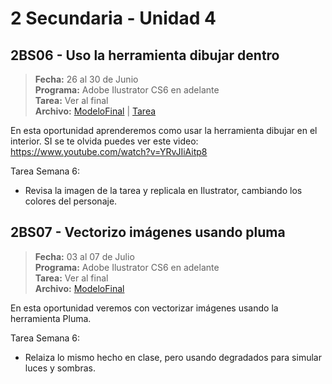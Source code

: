 # 2 Secundaria - Unidad 4

## 2BS06 - Uso la herramienta dibujar dentro

> **Fecha:** 26 al 30 de Junio<br> **Programa:** Adobe Ilustrator CS6 en adelante<br> **Tarea:** Ver al final<br> **Archivo:** [ModeloFinal](https://github.com/israelcueva/colegio-docs/blob/266bd772153e225878c750122c6b5743d5396772/docs/2-secundaria/archivos/Unidad4/2SEC-2BS06-DIBUJAR-DENTRO.jpeg ':include :type=code') | [Tarea](https://github.com/israelcueva/colegio-docs/blob/266bd772153e225878c750122c6b5743d5396772/docs/2-secundaria/archivos/Unidad4/2SEC-2BS06-DIBUJAR-DENTRO-TAREA.jpeg)

En esta oportunidad aprenderemos como usar la herramienta dibujar en el interior. SI se te olvida puedes ver este video: https://www.youtube.com/watch?v=YRvJIiAitp8

Tarea Semana 6:

- Revisa la imagen de la tarea y replicala en Ilustrator, cambiando los colores del personaje.

<div class="currentTheme">

## 2BS07 - Vectorizo imágenes usando pluma

> **Fecha:** 03 al 07 de Julio<br> **Programa:** Adobe Ilustrator CS6 en adelante<br> **Tarea:** Ver al final<br> **Archivo:** [ModeloFinal](https://github.com/israelcueva/colegio-docs/blob/266bd772153e225878c750122c6b5743d5396772/docs/2-secundaria/archivos/Unidad4/2SEC-2BS06-DIBUJAR-DENTRO.jpeg ':include :type=code')

En esta oportunidad veremos con vectorizar imágenes usando la herramienta Pluma.

Tarea Semana 6:

- Relaiza lo mismo hecho en clase, pero usando degradados para simular luces y sombras.

</div>
